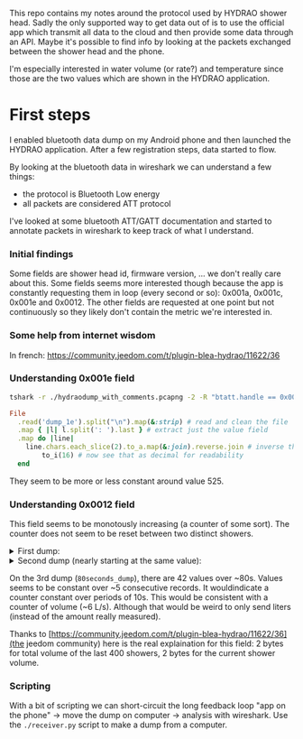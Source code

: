 This repo contains my notes around the protocol used by HYDRAO shower head.
Sadly the only supported way to get data out of is to use the official app which transmit all data to the cloud and then provide some data through an API.
Maybe it's possible to find info by looking at the packets exchanged between the shower head and the phone.

I'm especially interested in water volume (or rate?) and temperature since those are the two values which are shown in the HYDRAO application.

# First steps

I enabled bluetooth data dump on my Android phone and then launched the HYDRAO application.
After a few registration steps, data started to flow.

By looking at the bluetooth data in wireshark we can understand a few things:
- the protocol is Bluetooth Low energy
- all packets are considered ATT protocol

I've looked at some bluetooth ATT/GATT documentation and started to annotate packets in wireshark to keep track of what I understand.

### Initial findings

Some fields are shower head id, firmware version, ... we don't really care about this.
Some fields seems more interested though because the app is constantly requesting them in loop (every second or so): 0x001a, 0x001c, 0x001e and 0x0012. The other fields are requested at one point but not continuously so they likely don't contain the metric we're interested in.

### Some help from internet wisdom

In french: https://community.jeedom.com/t/plugin-blea-hydrao/11622/36


### Understanding 0x001e field


```bash
tshark -r ./hydraodump_with_comments.pcapng -2 -R "btatt.handle == 0x001e" -V | grep Value: > dump_1e
```

```ruby
File
  .read('dump_1e').split("\n").map(&:strip) # read and clean the file
  .map { |l| l.split(': ').last } # extract just the value field
  .map do |line|
    line.chars.each_slice(2).to_a.map(&:join).reverse.join # inverse the two 32bits values
        to_i(16) # now see that as decimal for readability
  end
```

They seem to be more or less constant around value 525.

### Understanding 0x0012 field

This field seems to be monotously increasing (a counter of some sort). The counter does not seem to be reset between two distinct showers.

<details>
<summary>First dump:</summary>

```
Value: 16020000
Value: 16020000
Value: 16020000
Value: 16020000
Value: 16020000
Value: 17020100
Value: 17020100
Value: 17020100
Value: 17020100
Value: 17020100
Value: 18020200
Value: 18020200
Value: 18020200
Value: 18020200
Value: 18020200
Value: 19020300
Value: 19020300
```
</details>

<details>
<summary>Second dump (nearly starting at the same value):</summary>

```
Value: 19020000
Value: 19020000
Value: 19020000
Value: 19020000
Value: 1a020100
Value: 1a020100
Value: 1a020100
Value: 1a020100
Value: 1a020100
Value: 1b020200
Value: 1b020200
Value: 1b020200
Value: 1b020200
Value: 1b020200
Value: 1b020200
Value: 1c020300
Value: 1c020300
Value: 1c020300
Value: 1c020300
Value: 1c020300
Value: 1d020400
Value: 1d020400
Value: 1d020400
Value: 1d020400
Value: 1d020400
Value: 1e020500
Value: 1e020500
Value: 1e020500
Value: 1e020500
Value: 1e020500
Value: 1f020600
Value: 1f020600
Value: 1f020600
Value: 1f020600
Value: 1f020600
Value: 20020700
Value: 20020700
Value: 20020700
Value: 20020700
Value: 20020700
Value: 21020800
Value: 21020800
```
</details>

On the 3rd dump (`80seconds_dump`), there are 42 values over ~80s. Values seems to be constant over ~5 consecutive records. It wouldindicate a counter constant over periods of 10s. This would be consistent with a counter of volume (~6 L/s). Although that would be weird to only send liters (instead of the amount really measured).

Thanks to [https://community.jeedom.com/t/plugin-blea-hydrao/11622/36](the jeedom community) here is the real explaination for this field: 2 bytes for total volume of the last 400 showers, 2 bytes for the current shower volume.

### Scripting

With a bit of scripting we can short-circuit the long feedback loop "app on the phone" -> move the dump on computer -> analysis with wireshark.
Use the `./receiver.py` script to make a dump from a computer.
